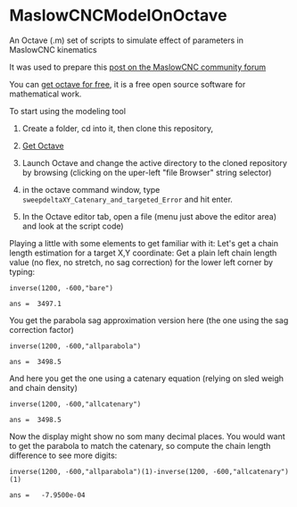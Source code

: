 # MaslowCNCModelOnOctave
An Octave (.m) set of scripts to simulate effect of parameters in MaslowCNC kinematics

It was used to prepare this [post on the MaslowCNC community forum](https://forums.maslowcnc.com/t/list-of-sources-of-error/7523/22?u=c0depr1sm)

You can [get octave for free](https://www.gnu.org/software/octave/), it is a free open source software for mathematical work.

To start using the modeling tool
1. Create a folder, cd into it, then clone this repository,
2. [Get Octave](https://www.gnu.org/software/octave/)
3. Launch Octave and change the active directory to the cloned repository by browsing (clicking on the uper-left "file Browser" string selector) 
4. in the octave command window, type 
`sweepdeltaXY_Catenary_and_targeted_Error`
and hit enter.

5. In the Octave editor tab, open a file (menu just above the editor area) and look at the script code)

Playing a little with some elements to get familiar with it:
Let's get a chain length estimation for a target X,Y coordinate:
Get a plain left chain length value (no flex, no stretch, no sag correction) for the lower left corner by typing:

`inverse(1200, -600,"bare")`

`ans =  3497.1`

You get the parabola sag approximation version here (the one using the sag correction factor)

`inverse(1200, -600,"allparabola")`

`ans =  3498.5`

And here you get the one using a catenary equation (relying on sled weigh and chain density)

`inverse(1200, -600,"allcatenary")`

`ans =  3498.5`

Now the display might show no som many decimal places. You would want to get the parabola to match the catenary, so compute the chain length difference to see more digits:

`inverse(1200, -600,"allparabola")(1)-inverse(1200, -600,"allcatenary")(1)`

`ans =   -7.9500e-04`

